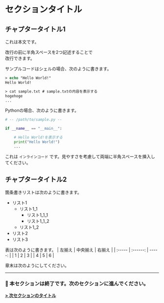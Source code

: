 # セクションタイトル

## チャプタータイトル1

これは本文です。

改行の前に半角スペースを2つ記述することで  
改行できます。

サンプルコードはシェルの場合、次のように書きます。

```ps
> echo "Hello World!"
Hello World!

> cat sample.txt # sample.txtの内容を表示する
hogehoge
...

```

Pythonの場合、次のように書きます。

```python
# -- /path/to/sample.py --

if __name__ == "__main__":

    # Hello World!を表示する
    print("Hello World!")
    ...

```

これは `インラインコード` です。見やすさを考慮して両端に半角スペースを挿入してください。

## チャプタータイトル2

箇条書きリストは次のように書きます。

-   リスト1
    -   リスト1_1
        -   リスト1_1_1
        -   リスト1_1_2
    -   リスト1_2
-   リスト2
-   リスト3

表は次のように書きます。
| 左揃え | 中央揃え | 右揃え |
| :----- | :------: | -----: |
| 1      |    2     |      3 |
| 4      |    5     |      6 |

章末は次のようにしてください。

---

### :tada: 本セクションは終了です。次のセクションに進んでください。

**[> 次セクションのタイトル](.)**
